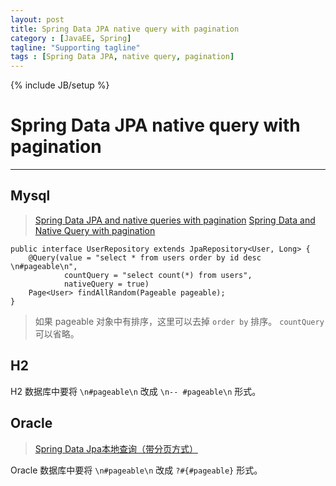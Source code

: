 ```yaml
---
layout: post
title: Spring Data JPA native query with pagination
category : [JavaEE, Spring]
tagline: "Supporting tagline"
tags : [Spring Data JPA, native query, pagination]
---
```

{% include JB/setup %}
#  Spring Data JPA native query with pagination
---

## Mysql 
> [Spring Data JPA and native queries with pagination](http://www.denismigol.com/posts/44/spring-data-jpa-native-queries-pagination) 
> [Spring Data and Native Query with pagination](https://stackoverflow.com/questions/38349930/spring-data-and-native-query-with-pagination) 

``` 
public interface UserRepository extends JpaRepository<User, Long> {
    @Query(value = "select * from users order by id desc \n#pageable\n",
            countQuery = "select count(*) from users",
            nativeQuery = true)
    Page<User> findAllRandom(Pageable pageable);
}
```  
> 如果 pageable 对象中有排序，这里可以去掉 `order by` 排序。 
> `countQuery` 可以省略。 

## H2 
H2 数据库中要将 `\n#pageable\n` 改成 `\n-- #pageable\n` 形式。 

## Oracle 
> [Spring Data Jpa本地查询（带分页方式）](http://blog.csdn.net/tyyytcj/article/details/78152524)  

Oracle 数据库中要将 `\n#pageable\n` 改成 `?#{#pageable}` 形式。

<!--break-->    
